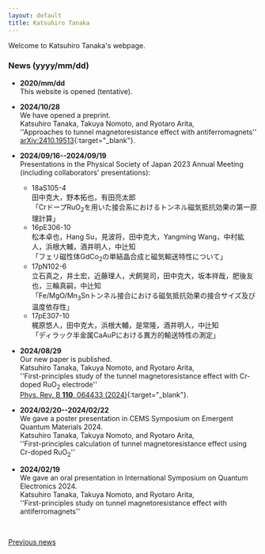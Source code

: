 ```yaml
---
layout: default
title: Katsuhiro Tanaka
---
```


Welcome to Katsuhiro Tanaka's webpage.  

### News (yyyy/mm/dd)
- **2020/mm/dd**   
  This website is opened (tentative).   

- **2024/10/28**   
  We have opened a preprint.       
  Katsuhiro Tanaka, Takuya Nomoto, and Ryotaro Arita,   
  ''Approaches to tunnel magnetoresistance effect with antiferromagnets''   
  [arXiv:2410.19513](https://doi.org/10.48550/arXiv.2410.19513){:target="_blank"}.   


- **2024/09/16--2024/09/19**   
  Presentations in the Physical Society of Japan 2023 Annual Meeting (including collaborators' presentations):      
  - 18aS105-4   
    田中克大，野本拓也，有田亮太郎  
    「CrドープRuO<sub>2</sub>を用いた接合系におけるトンネル磁気抵抗効果の第一原理計算」  
  - 16pE306-10   
    松本卓也，Hang Su，見波将，田中克大，Yangming Wang，中村紘人，浜根大輔，酒井明人，中辻知   
    「フェリ磁性体GdCo<sub>2</sub>の単結晶合成と磁気輸送特性について」   
  - 17pN102-6   
    立石真之，井土宏，近藤理人，犬飼晃司，田中克大，坂本祥哉，肥後友也，三輪真嗣，中辻知    
    「Fe/MgO/Mn<sub>3</sub>Snトンネル接合における磁気抵抗効果の接合サイズ及び温度依存性」   
  - 17pE307-10   
    梶原悠人，田中克大，浜根大輔，是常隆，酒井明人，中辻知    
    「ディラック半金属CaAuPにおける異方的輸送特性の測定」   

- **2024/08/29**   
  Our new paper is published.       
  Katsuhiro Tanaka, Takuya Nomoto, and Ryotaro Arita,  
  ''First-principles study of the tunnel magnetoresistance effect with Cr-doped RuO<sub>2</sub> electrode''   
  [Phys. Rev. B **110**, 064433 (2024)](https://doi.org/10.1103/PhysRevB.110.064433){:target="_blank"}.   

- **2024/02/20--2024/02/22**      
  We gave a poster presentation in CEMS Symposium on Emergent Quantum Materials 2024.   
  Katsuhiro Tanaka, Takuya Nomoto, and Ryotaro Arita,   
  ''First-principles calculation of tunnel magnetoresistance effect using Cr-doped RuO<sub>2</sub>''   

- **2024/02/19**    
  We gave an oral presentation in International Symposium on Quantum Electronics 2024.      
  Katsuhiro Tanaka, Takuya Nomoto, and Ryotaro Arita,     
  ''First-principles study on tunnel magnetoresistance effect with antiferromagnets''   

<br>

[Previous news](/en/prevnews_e.html)
